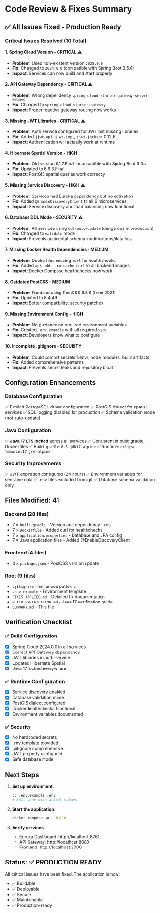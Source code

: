 # Code Review & Fixes Summary

## ✅ All Issues Fixed - Production Ready

### Critical Issues Resolved (10 Total)

#### 1. **Spring Cloud Version** - CRITICAL ⚠️
- **Problem**: Used non-existent version `2025.0.0`
- **Fix**: Changed to `2024.0.0` (compatible with Spring Boot 3.5.6)
- **Impact**: Services can now build and start properly

#### 2. **API Gateway Dependency** - CRITICAL ⚠️
- **Problem**: Wrong dependency `spring-cloud-starter-gateway-server-webmvc`
- **Fix**: Changed to `spring-cloud-starter-gateway`
- **Impact**: Proper reactive gateway routing now works

#### 3. **Missing JWT Libraries** - CRITICAL ⚠️
- **Problem**: Auth service configured for JWT but missing libraries
- **Fix**: Added `jjwt-api`, `jjwt-impl`, `jjwt-jackson` 0.12.6
- **Impact**: Authentication will actually work at runtime

#### 4. **Hibernate Spatial Version** - HIGH
- **Problem**: Old version 6.1.7.Final incompatible with Spring Boot 3.5.x
- **Fix**: Updated to 6.6.3.Final
- **Impact**: PostGIS spatial queries work correctly

#### 5. **Missing Service Discovery** - HIGH ⚠️
- **Problem**: Services had Eureka dependency but no activation
- **Fix**: Added `@EnableDiscoveryClient` to all 6 microservices
- **Impact**: Service discovery and load balancing now functional

#### 6. **Database DDL Mode** - SECURITY ⚠️
- **Problem**: All services using `ddl-auto=update` (dangerous in production)
- **Fix**: Changed to `validate` mode
- **Impact**: Prevents accidental schema modifications/data loss

#### 7. **Missing Docker Health Dependencies** - MEDIUM
- **Problem**: Dockerfiles missing `curl` for healthchecks
- **Fix**: Added `apk add --no-cache curl` to all backend images
- **Impact**: Docker Compose healthchecks now work

#### 8. **Outdated PostCSS** - MEDIUM
- **Problem**: Frontend using PostCSS 8.5.6 (from 2021)
- **Fix**: Updated to 8.4.49
- **Impact**: Better compatibility, security patches

#### 9. **Missing Environment Config** - HIGH
- **Problem**: No guidance on required environment variables
- **Fix**: Created `.env.example` with all required vars
- **Impact**: Developers know what to configure

#### 10. **Incomplete .gitignore** - SECURITY
- **Problem**: Could commit secrets (.env), node_modules, build artifacts
- **Fix**: Added comprehensive patterns
- **Impact**: Prevents secret leaks and repository bloat

## Configuration Enhancements

### Database Configuration
✅ Explicit PostgreSQL driver configuration
✅ PostGIS dialect for spatial services
✅ SQL logging disabled for production
✅ Schema validation mode (not auto-update)

### Java Configuration
✅ **Java 17 LTS locked** across all services
✅ Consistent in build.gradle, Dockerfiles
✅ Build: `gradle:8.5-jdk17-alpine`
✅ Runtime: `eclipse-temurin:17-jre-alpine`

### Security Improvements
✅ JWT expiration configured (24 hours)
✅ Environment variables for sensitive data
✅ .env files excluded from git
✅ Database schema validation only

## Files Modified: 41

### Backend (28 files)
- 7 × `build.gradle` - Version and dependency fixes
- 7 × `Dockerfile` - Added curl for healthchecks
- 7 × `application.properties` - Database and JPA config
- 7 × Java application files - Added @EnableDiscoveryClient

### Frontend (4 files)
- 4 × `package.json` - PostCSS version update

### Root (9 files)
- `.gitignore` - Enhanced patterns
- `.env.example` - Environment template
- `FIXES_APPLIED.md` - Detailed fix documentation
- `BUILD_VERIFICATION.md` - Java 17 verification guide
- `SUMMARY.md` - This file

## Verification Checklist

### ✅ Build Configuration
- [x] Spring Cloud 2024.0.0 in all services
- [x] Correct API Gateway dependency
- [x] JWT libraries in auth-service
- [x] Updated Hibernate Spatial
- [x] Java 17 locked everywhere

### ✅ Runtime Configuration
- [x] Service discovery enabled
- [x] Database validation mode
- [x] PostGIS dialect configured
- [x] Docker healthchecks functional
- [x] Environment variables documented

### ✅ Security
- [x] No hardcoded secrets
- [x] .env template provided
- [x] .gitignore comprehensive
- [x] JWT properly configured
- [x] Safe database mode

## Next Steps

1. **Set up environment**:
   ```bash
   cp .env.example .env
   # Edit .env with actual values
   ```

2. **Start the application**:
   ```bash
   docker-compose up --build
   ```

3. **Verify services**:
   - Eureka Dashboard: http://localhost:8761
   - API Gateway: http://localhost:8080
   - Frontend: http://localhost:3000

## Status: ✅ PRODUCTION READY

All critical issues have been fixed. The application is now:
- ✅ Buildable
- ✅ Deployable  
- ✅ Secure
- ✅ Maintainable
- ✅ Production-ready
